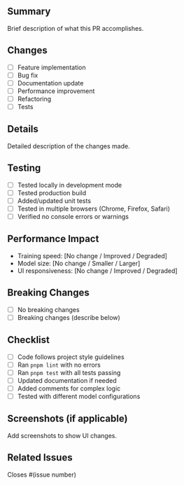 ## Summary
Brief description of what this PR accomplishes.

## Changes
- [ ] Feature implementation
- [ ] Bug fix
- [ ] Documentation update
- [ ] Performance improvement
- [ ] Refactoring
- [ ] Tests

## Details
Detailed description of the changes made.

## Testing
- [ ] Tested locally in development mode
- [ ] Tested production build
- [ ] Added/updated unit tests
- [ ] Tested in multiple browsers (Chrome, Firefox, Safari)
- [ ] Verified no console errors or warnings

## Performance Impact
- Training speed: [No change / Improved / Degraded]
- Model size: [No change / Smaller / Larger]
- UI responsiveness: [No change / Improved / Degraded]

## Breaking Changes
- [ ] No breaking changes
- [ ] Breaking changes (describe below)

## Checklist
- [ ] Code follows project style guidelines
- [ ] Ran `pnpm lint` with no errors
- [ ] Ran `pnpm test` with all tests passing
- [ ] Updated documentation if needed
- [ ] Added comments for complex logic
- [ ] Tested with different model configurations

## Screenshots (if applicable)
Add screenshots to show UI changes.

## Related Issues
Closes #(issue number)
